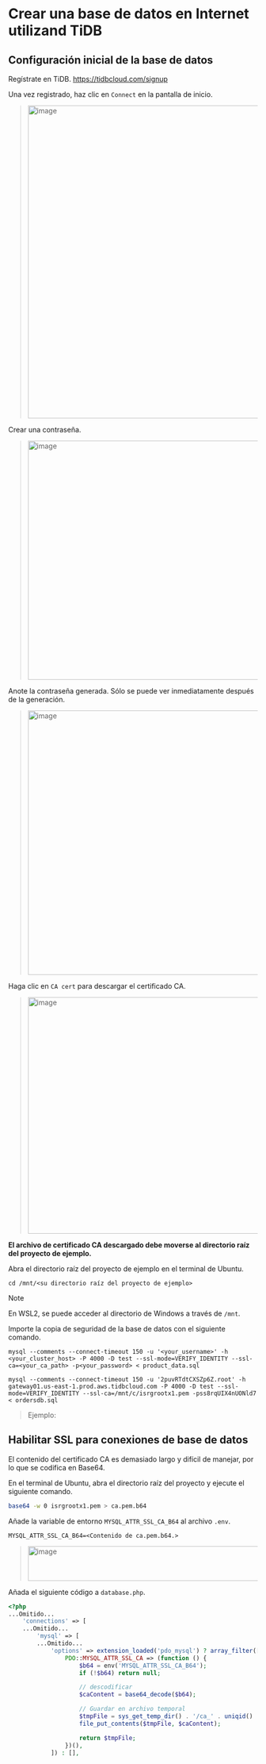 # Crear una base de datos en Internet utilizand TiDB

## Configuración inicial de la base de datos
Regístrate en TiDB.
https://tidbcloud.com/signup

Una vez registrado, haz clic en `Connect` en la pantalla de inicio.
> <img width="1328" height="631" alt="image" src="https://github.com/user-attachments/assets/85ee3ef2-0279-4b0f-8f5b-c016a468e118" />

Crear una contraseña.
> <img width="604" height="482" alt="image" src="https://github.com/user-attachments/assets/575075a7-7984-48bb-ad27-df995ddd5717" />

Anote la contraseña generada. Sólo se puede ver inmediatamente después de la generación.
> <img width="592" height="533" alt="image" src="https://github.com/user-attachments/assets/fef4191a-d87c-4b8e-81a9-5cf7da706a74" />

Haga clic en `CA cert` para descargar el certificado CA.
> <img width="604" height="477" alt="image" src="https://github.com/user-attachments/assets/c15bb1c6-2f5a-4eb0-8b66-de27d2036a55" />

**El archivo de certificado CA descargado debe moverse al directorio raíz del proyecto de ejemplo.**

Abra el directorio raíz del proyecto de ejemplo en el terminal de Ubuntu.
```
cd /mnt/<su directorio raíz del proyecto de ejemplo>
```
> [!NOTE]
> En WSL2, se puede acceder al directorio de Windows a través de `/mnt`.

Importe la copia de seguridad de la base de datos con el siguiente comando.
```
mysql --comments --connect-timeout 150 -u '<your_username>' -h <your_cluster_host> -P 4000 -D test --ssl-mode=VERIFY_IDENTITY --ssl-ca=<your_ca_path> -p<your_password> < product_data.sql

mysql --comments --connect-timeout 150 -u '2puvRTdtCXSZp6Z.root' -h gateway01.us-east-1.prod.aws.tidbcloud.com -P 4000 -D test --ssl-mode=VERIFY_IDENTITY --ssl-ca=/mnt/c/isrgrootx1.pem -pss8rqUIX4nUONld7 < ordersdb.sql
```
> Ejemplo:
> 

## Habilitar SSL para conexiones de base de datos

El contenido del certificado CA es demasiado largo y difícil de manejar, por lo que se codifica en Base64.

En el terminal de Ubuntu, abra el directorio raíz del proyecto y ejecute el siguiente comando.
```bash
base64 -w 0 isrgrootx1.pem > ca.pem.b64
```

Añade la variable de entorno `MYSQL_ATTR_SSL_CA_B64` al archivo `.env`.
```
MYSQL_ATTR_SSL_CA_B64=<Contenido de ca.pem.b64.>
```
> <img width="1132" height="70" alt="image" src="https://github.com/user-attachments/assets/b0227a87-9bf7-4721-a13c-f8bfc4a0d93a" />

Añada el siguiente código a `database.php`.
```php
<?php
...Omitido...
    'connections' => [
    ...Omitido...
        'mysql' => [
        ...Omitido...
            'options' => extension_loaded('pdo_mysql') ? array_filter([
                PDO::MYSQL_ATTR_SSL_CA => (function () {
                    $b64 = env('MYSQL_ATTR_SSL_CA_B64');
                    if (!$b64) return null;

                    // descodificar
                    $caContent = base64_decode($b64);

                    // Guardar en archivo temporal
                    $tmpFile = sys_get_temp_dir() . '/ca_' . uniqid() . '.pem';
                    file_put_contents($tmpFile, $caContent);

                    return $tmpFile;
                })(),
            ]) : [],
```
